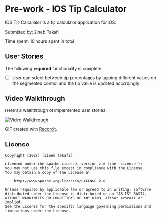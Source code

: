 # Pre-work - IOS Tip Calculator

IOS Tip Calculator is a tip calculator application for iOS.

Submitted by: Zineb Takafi

Time spent: 10 hours spent in total

## User Stories

The following **required** functionality is complete:

* [ ] User can select between tip percentages by tapping different values on the segmented control and the tip value is updated accordingly

## Video Walkthrough

Here's a walkthrough of implemented user stories:

<img src='http://g.recordit.co/uvlD67R63D.gif' title='Video Walkthrough' width='' alt='Video Walkthrough' />

GIF created with [Recordit](https://recordit.co/).

## License

    Copyright [2022] [Zineb Takafi]

    Licensed under the Apache License, Version 2.0 (the "License");
    you may not use this file except in compliance with the License.
    You may obtain a copy of the License at

        http://www.apache.org/licenses/LICENSE-2.0

    Unless required by applicable law or agreed to in writing, software
    distributed under the License is distributed on an "AS IS" BASIS,
    WITHOUT WARRANTIES OR CONDITIONS OF ANY KIND, either express or implied.
    See the License for the specific language governing permissions and
    limitations under the License.


